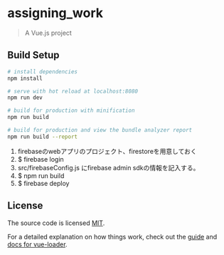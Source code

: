 # assigning_work

> A Vue.js project

## Build Setup

``` bash
# install dependencies
npm install

# serve with hot reload at localhost:8080
npm run dev

# build for production with minification
npm run build

# build for production and view the bundle analyzer report
npm run build --report
```

1. firebaseのwebアプリのプロジェクト、firestoreを用意しておく
2. $ firebase login
3. src/firebaseConfig.js にfirebase admin sdkの情報を記入する。
4. $ npm run build
5. $ firebase deploy

## License
The source code is licensed [MIT](http://opensource.org/licenses/mit-license.php).

For a detailed explanation on how things work, check out the [guide](http://vuejs-templates.github.io/webpack/) and [docs for vue-loader](http://vuejs.github.io/vue-loader).

